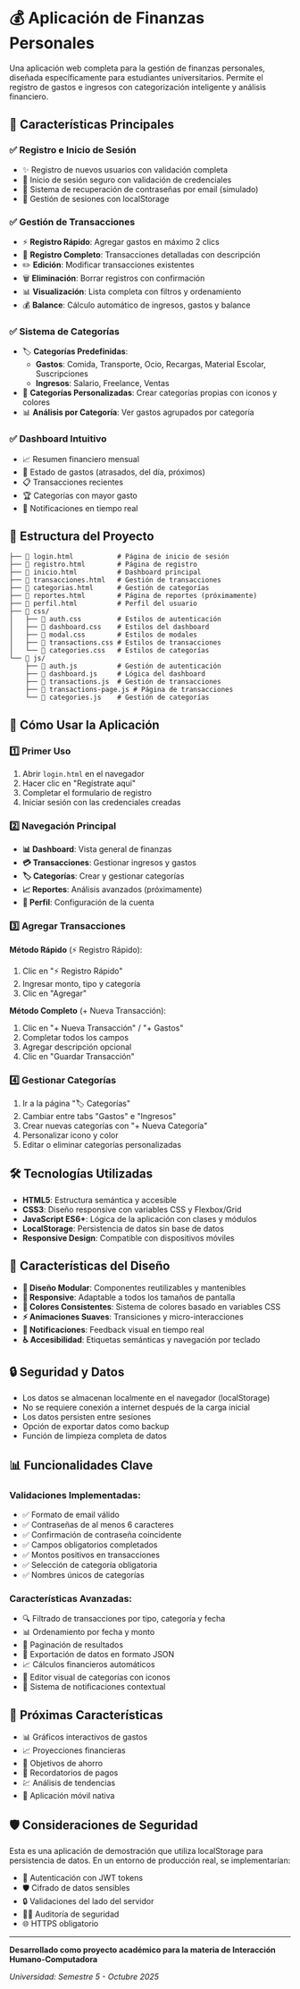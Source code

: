 # 💰 Aplicación de Finanzas Personales

Una aplicación web completa para la gestión de finanzas personales, diseñada específicamente para estudiantes universitarios. Permite el registro de gastos e ingresos con categorización inteligente y análisis financiero.

## 🚀 Características Principales

### ✅ **Registro e Inicio de Sesión**
- ✨ Registro de nuevos usuarios con validación completa
- 🔐 Inicio de sesión seguro con validación de credenciales
- 📧 Sistema de recuperación de contraseñas por email (simulado)
- 👤 Gestión de sesiones con localStorage

### ✅ **Gestión de Transacciones**
- ⚡ **Registro Rápido**: Agregar gastos en máximo 2 clics
- 📝 **Registro Completo**: Transacciones detalladas con descripción
- ✏️ **Edición**: Modificar transacciones existentes
- 🗑️ **Eliminación**: Borrar registros con confirmación
- 📊 **Visualización**: Lista completa con filtros y ordenamiento
- 💰 **Balance**: Cálculo automático de ingresos, gastos y balance

### ✅ **Sistema de Categorías**
- 🏷️ **Categorías Predefinidas**: 
  - **Gastos**: Comida, Transporte, Ocio, Recargas, Material Escolar, Suscripciones
  - **Ingresos**: Salario, Freelance, Ventas
- 🎨 **Categorías Personalizadas**: Crear categorías propias con iconos y colores
- 📊 **Análisis por Categoría**: Ver gastos agrupados por categoría

### ✅ **Dashboard Intuitivo**
- 📈 Resumen financiero mensual
- 🎯 Estado de gastos (atrasados, del día, próximos)
- 📋 Transacciones recientes
- 🏆 Categorías con mayor gasto
- 🔔 Notificaciones en tiempo real

## 📁 Estructura del Proyecto

```
├── 📄 login.html           # Página de inicio de sesión
├── 📄 registro.html        # Página de registro
├── 📄 inicio.html          # Dashboard principal
├── 📄 transacciones.html   # Gestión de transacciones
├── 📄 categorias.html      # Gestión de categorías
├── 📄 reportes.html        # Página de reportes (próximamente)
├── 📄 perfil.html          # Perfil del usuario
├── 📂 css/
│   ├── 🎨 auth.css         # Estilos de autenticación
│   ├── 🎨 dashboard.css    # Estilos del dashboard
│   ├── 🎨 modal.css        # Estilos de modales
│   ├── 🎨 transactions.css # Estilos de transacciones
│   └── 🎨 categories.css   # Estilos de categorías
└── 📂 js/
    ├── 🔧 auth.js          # Gestión de autenticación
    ├── 🔧 dashboard.js     # Lógica del dashboard
    ├── 🔧 transactions.js  # Gestión de transacciones
    ├── 🔧 transactions-page.js # Página de transacciones
    └── 🔧 categories.js    # Gestión de categorías
```

## 🚀 Cómo Usar la Aplicación

### 1️⃣ **Primer Uso**
1. Abrir `login.html` en el navegador
2. Hacer clic en "Regístrate aquí"
3. Completar el formulario de registro
4. Iniciar sesión con las credenciales creadas

### 2️⃣ **Navegación Principal**
- **📊 Dashboard**: Vista general de finanzas
- **💳 Transacciones**: Gestionar ingresos y gastos
- **🏷️ Categorías**: Crear y gestionar categorías
- **📈 Reportes**: Análisis avanzados (próximamente)
- **👤 Perfil**: Configuración de la cuenta

### 3️⃣ **Agregar Transacciones**
**Método Rápido** (⚡ Registro Rápido):
1. Clic en "⚡ Registro Rápido"
2. Ingresar monto, tipo y categoría
3. Clic en "Agregar"

**Método Completo** (+ Nueva Transacción):
1. Clic en "+ Nueva Transacción" / "+ Gastos"
2. Completar todos los campos
3. Agregar descripción opcional
4. Clic en "Guardar Transacción"

### 4️⃣ **Gestionar Categorías**
1. Ir a la página "🏷️ Categorías"
2. Cambiar entre tabs "Gastos" e "Ingresos"
3. Crear nuevas categorías con "+ Nueva Categoría"
4. Personalizar icono y color
5. Editar o eliminar categorías personalizadas

## 🛠️ Tecnologías Utilizadas

- **HTML5**: Estructura semántica y accesible
- **CSS3**: Diseño responsive con variables CSS y Flexbox/Grid
- **JavaScript ES6+**: Lógica de la aplicación con clases y módulos
- **LocalStorage**: Persistencia de datos sin base de datos
- **Responsive Design**: Compatible con dispositivos móviles

## 🎨 Características del Diseño

- **🎯 Diseño Modular**: Componentes reutilizables y mantenibles
- **📱 Responsive**: Adaptable a todos los tamaños de pantalla
- **🌈 Colores Consistentes**: Sistema de colores basado en variables CSS
- **⚡ Animaciones Suaves**: Transiciones y micro-interacciones
- **🔔 Notificaciones**: Feedback visual en tiempo real
- **♿ Accesibilidad**: Etiquetas semánticas y navegación por teclado

## 🔒 Seguridad y Datos

- Los datos se almacenan localmente en el navegador (localStorage)
- No se requiere conexión a internet después de la carga inicial
- Los datos persisten entre sesiones
- Opción de exportar datos como backup
- Función de limpieza completa de datos

## 📊 Funcionalidades Clave

### Validaciones Implementadas:
- ✅ Formato de email válido
- ✅ Contraseñas de al menos 6 caracteres
- ✅ Confirmación de contraseña coincidente
- ✅ Campos obligatorios completados
- ✅ Montos positivos en transacciones
- ✅ Selección de categoría obligatoria
- ✅ Nombres únicos de categorías

### Características Avanzadas:
- 🔍 Filtrado de transacciones por tipo, categoría y fecha
- 📊 Ordenamiento por fecha y monto
- 📄 Paginación de resultados
- 💾 Exportación de datos en formato JSON
- 📈 Cálculos financieros automáticos
- 🎨 Editor visual de categorías con iconos
- 🔔 Sistema de notificaciones contextual

## 🚀 Próximas Características

- 📊 Gráficos interactivos de gastos
- 📈 Proyecciones financieras
- 🎯 Objetivos de ahorro
- 📅 Recordatorios de pagos
- 💹 Análisis de tendencias
- 📱 Aplicación móvil nativa

## 🛡️ Consideraciones de Seguridad

Esta es una aplicación de demostración que utiliza localStorage para persistencia de datos. En un entorno de producción real, se implementarían:

- 🔐 Autenticación con JWT tokens
- 🛡️ Cifrado de datos sensibles
- 🔒 Validaciones del lado del servidor
- 👨‍💻 Auditoría de seguridad
- 🌐 HTTPS obligatorio

---

**Desarrollado como proyecto académico para la materia de Interacción Humano-Computadora**

*Universidad: Semestre 5 - Octubre 2025*
